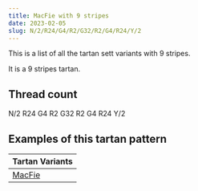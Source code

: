```yaml
---
title: MacFie with 9 stripes
date: 2023-02-05
slug: N/2/R24/G4/R2/G32/R2/G4/R24/Y/2
---
```

This is a list of all the tartan sett variants with 9 stripes.

It is a 9 stripes tartan.


## Thread count
N/2 R24 G4 R2 G32 R2 G4 R24 Y/2

## Examples of this tartan pattern

| Tartan Variants |
|---------------|
| [MacFie](/variants/n/2/r24/g4/r2/g32/r2/g4/r24/y/2-g004c00-nd0d0d0-rc80000-yffc800)||
